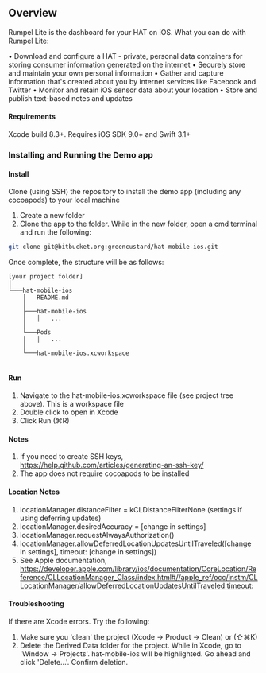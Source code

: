 ## Overview
Rumpel Lite is the dashboard for your HAT on iOS. What you can do with Rumpel Lite:

• Download and configure a HAT - private, personal data containers for storing consumer information generated on the internet
• Securely store and maintain your own personal information
• Gather and capture information that's created about you by internet services like Facebook and Twitter
• Monitor and retain iOS sensor data about your location
• Store and publish text-based notes and updates

#### Requirements
Xcode build 8.3+. Requires iOS SDK 9.0+ and Swift 3.1+

### Installing and Running the Demo app
#### Install
Clone (using SSH) the repository to install the demo app (including any cocoapods) to your local machine

1. Create a new folder
2. Clone the app to the folder. While in the new folder, open a cmd terminal and run the following: 
```sh
git clone git@bitbucket.org:greencustard/hat-mobile-ios.git
```

Once complete, the structure will be as follows:

```
[your project folder]
│
└───hat-mobile-ios
    │   README.md
    │
    ├───hat-mobile-ios
    │   │   ...
    │
    └───Pods
    │   │   ...
    │
    └───hat-mobile-ios.xcworkspace
    
```

#### Run
1. Navigate to the hat-mobile-ios.xcworkspace file (see project tree above). This is a workspace file
2. Double click to open in Xcode
3. Click Run (⌘R)


#### Notes
1. If you need to create SSH keys, https://help.github.com/articles/generating-an-ssh-key/
2. The app does not require cocoapods to be installed 

#### Location Notes
1. locationManager.distanceFilter = kCLDistanceFilterNone (settings if using deferring updates)
2. locationManager.desiredAccuracy = [change in settings]
3. locationManager.requestAlwaysAuthorization()
4. locationManager.allowDeferredLocationUpdatesUntilTraveled([change in settings], timeout: [change in settings])
5. See Apple documentation, https://developer.apple.com/library/ios/documentation/CoreLocation/Reference/CLLocationManager_Class/index.html#//apple_ref/occ/instm/CLLocationManager/allowDeferredLocationUpdatesUntilTraveled:timeout:

#### Troubleshooting
If there are Xcode errors. Try the following:

1. Make sure you 'clean' the project (Xcode -> Product -> Clean) or (⇧⌘K)
2. Delete the Derived Data folder for the project. While in Xcode, go to 'Window -> Projects'. hat-mobile-ios will be highlighted. Go ahead and click 'Delete...'. Confirm deletion.
